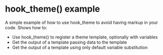 # hook_theme() example

A simple example of how to use hook_theme to avoid having markup in your code.
Shows how to:
* Use hook_theme() to register a theme template, optionally with variables
* Get the output of a template passing data to the template
* Get the output of a template using only default variable substitution